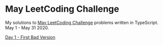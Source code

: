 # May LeetCoding Challenge

My solutions to [May LeetCoding Challenge](https://leetcode.com/explore/featured/card/may-leetcoding-challenge/534) problems written in TypeScript. May 1 - May 31 2020.

[Day 1 - First Bad Version](https://github.com/kutyepov/May-LeetCoding-Challenge/blob/master/src/first-bad-version/README.md)
